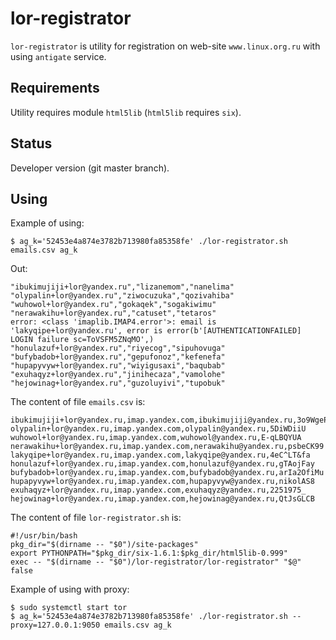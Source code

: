 lor-registrator
===============

``lor-registrator`` is utility for registration on web-site
``www.linux.org.ru`` with using ``antigate`` service.


Requirements
-------------

Utility requires module ``html5lib`` (``html5lib`` requires ``six``).


Status
------

Developer version (git master branch).


Using
-----

Example of using:

    $ ag_k='52453e4a874e3782b713980fa85358fe' ./lor-registrator.sh emails.csv ag_k

Out:

    "ibukimujiji+lor@yandex.ru","lizanemom","nanelima"
    "olypalin+lor@yandex.ru","ziwocuzuka","qozivahiba"
    "wuhowol+lor@yandex.ru","gokaqek","sogakiwimu"
    "nerawakihu+lor@yandex.ru","catuset","tetaros"
    error: <class 'imaplib.IMAP4.error'>: email is 'lakyqipe+lor@yandex.ru', error is error(b'[AUTHENTICATIONFAILED] LOGIN failure sc=ToVSFM5ZNqMO',)
    "honulazuf+lor@yandex.ru","riyecog","sipuhovuga"
    "bufybadob+lor@yandex.ru","gepufonoz","kefenefa"
    "hupapyvyw+lor@yandex.ru","wiyigusaxi","baqubab"
    "exuhaqyz+lor@yandex.ru","jinihecaza","vamolohe"
    "hejowinag+lor@yandex.ru","guzoluyivi","tupobuk"

The content of file ``emails.csv`` is:

    ibukimujiji+lor@yandex.ru,imap.yandex.com,ibukimujiji@yandex.ru,3o9WgePZ
    olypalin+lor@yandex.ru,imap.yandex.com,olypalin@yandex.ru,5DiWDiiU
    wuhowol+lor@yandex.ru,imap.yandex.com,wuhowol@yandex.ru,E-qLBQYUA
    nerawakihu+lor@yandex.ru,imap.yandex.com,nerawakihu@yandex.ru,psbeCK99
    lakyqipe+lor@yandex.ru,imap.yandex.com,lakyqipe@yandex.ru,4eC^LT&fa
    honulazuf+lor@yandex.ru,imap.yandex.com,honulazuf@yandex.ru,gTAojFay
    bufybadob+lor@yandex.ru,imap.yandex.com,bufybadob@yandex.ru,arIa2OfiMu
    hupapyvyw+lor@yandex.ru,imap.yandex.com,hupapyvyw@yandex.ru,nikolAS8
    exuhaqyz+lor@yandex.ru,imap.yandex.com,exuhaqyz@yandex.ru,2251975_
    hejowinag+lor@yandex.ru,imap.yandex.com,hejowinag@yandex.ru,QtJsGLCB

The content of file ``lor-registrator.sh`` is:

    #!/usr/bin/bash
    pkg_dir="$(dirname -- "$0")/site-packages"
    export PYTHONPATH="$pkg_dir/six-1.6.1:$pkg_dir/html5lib-0.999"
    exec -- "$(dirname -- "$0")/lor-registrator/lor-registrator" "$@"
    false

Example of using with proxy:

    $ sudo systemctl start tor
    $ ag_k='52453e4a874e3782b713980fa85358fe' ./lor-registrator.sh --proxy=127.0.0.1:9050 emails.csv ag_k
